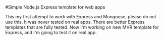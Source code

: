 #Simple Node.js Express template for web apps

This my first attempt to work with Express and Mongoose,  please do not use this. 
It was never tested on real apps. There are better Express templates that are fully tested. 
Now I'm working on new MVR template for Express, and I'm going to test it on real app. 